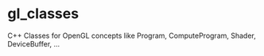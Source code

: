 # gl_classes
C++ Classes for OpenGL concepts like Program, ComputeProgram, Shader, DeviceBuffer, ...
